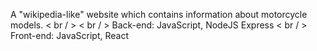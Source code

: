 A "wikipedia-like" website which contains information about motorcycle models. < br / >
< br / >
Back-end: JavaScript, NodeJS Express < br / >
Front-end: JavaScript, React
